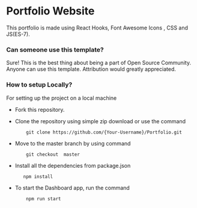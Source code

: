 # Portfolio Website

This portfolio is made using React Hooks, Font Awesome Icons , CSS and JS(ES-7).

### Can someone use this template?

Sure! This is the best thing about being a part of Open Source Community. Anyone can use this template. Attribution would greatly appreciated.

### How to setup Locally?

For setting up the project on a local machine

* Fork this repository.
* Clone the repository using simple zip download or use the command
    ```
        git clone https://github.com/{Your-Username}/Portfolio.git
    ```
* Move to the master branch by using command
    ```
        git checkout  master
    ```

* Install all the dependencies from package.json
    ```
       npm install
    ```

* To start the Dashboard app, run the command
    ```
        npm run start
    ```